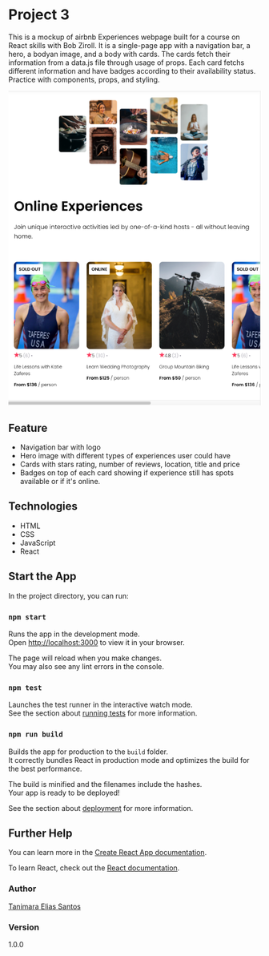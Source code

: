 # Project 3

This is a mockup of airbnb Experiences webpage built for a course on React skills with Bob Ziroll. It is a single-page app with a navigation bar, a hero, a bodyan image, and a body with cards. The cards fetch their information from a data.js file through usage of props. Each card fetchs different information and have badges according to their availability status. Practice with components, props, and styling.

![airbnb mockup - Online Experiences - Tanimara ELIAS SANTOS](airbnb-experiences-showcase.png)

## Feature

- Navigation bar with logo
- Hero image with different types of experiences user could have
- Cards with stars rating, number of reviews, location, title and price
- Badges on top of each card showing if experience still has spots available or if it's online.

## Technologies

- HTML
- CSS
- JavaScript
- React

## Start the App

In the project directory, you can run:

### `npm start`

Runs the app in the development mode.\
Open [http://localhost:3000](http://localhost:3000) to view it in your browser.

The page will reload when you make changes.\
You may also see any lint errors in the console.

### `npm test`

Launches the test runner in the interactive watch mode.\
See the section about [running tests](https://facebook.github.io/create-react-app/docs/running-tests) for more information.

### `npm run build`

Builds the app for production to the `build` folder.\
It correctly bundles React in production mode and optimizes the build for the best performance.

The build is minified and the filenames include the hashes.\
Your app is ready to be deployed!

See the section about [deployment](https://facebook.github.io/create-react-app/docs/deployment) for more information.

## Further Help

You can learn more in the [Create React App documentation](https://facebook.github.io/create-react-app/docs/getting-started).

To learn React, check out the [React documentation](https://reactjs.org/).

### Author

[Tanimara Elias Santos](https://github.com/anthropovixen)

### Version

1.0.0
